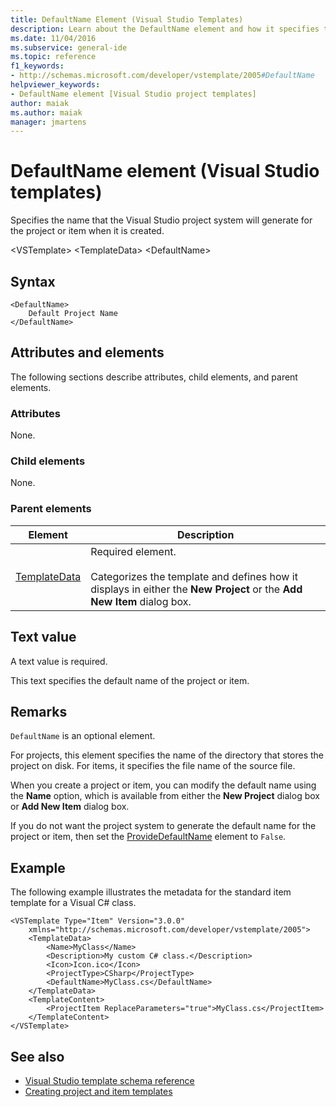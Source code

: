 ```yaml
---
title: DefaultName Element (Visual Studio Templates)
description: Learn about the DefaultName element and how it specifies the name that the Visual Studio project system will generate for the project or item when it is created.
ms.date: 11/04/2016
ms.subservice: general-ide
ms.topic: reference
f1_keywords:
- http://schemas.microsoft.com/developer/vstemplate/2005#DefaultName
helpviewer_keywords:
- DefaultName element [Visual Studio project templates]
author: maiak
ms.author: maiak
manager: jmartens
---
```

# DefaultName element (Visual Studio templates)

Specifies the name that the Visual Studio project system will generate for the project or item when it is created.

 \<VSTemplate>
 \<TemplateData>
 \<DefaultName>

## Syntax

```
<DefaultName>
    Default Project Name
</DefaultName>
```

## Attributes and elements
 The following sections describe attributes, child elements, and parent elements.

### Attributes
 None.

### Child elements
 None.

### Parent elements

|Element|Description|
|-------------|-----------------|
|[TemplateData](../extensibility/templatedata-element-visual-studio-templates.md)|Required element.<br /><br /> Categorizes the template and defines how it displays in either the **New Project** or the **Add New Item** dialog box.|

## Text value
 A text value is required.

 This text specifies the default name of the project or item.

## Remarks
 `DefaultName` is an optional element.

 For projects, this element specifies the name of the directory that stores the project on disk. For items, it specifies the file name of the source file.

 When you create a project or item, you can modify the default name using the **Name** option, which is available from either the **New Project** dialog box or **Add New Item** dialog box.

 If you do not want the project system to generate the default name for the project or item, then set the [ProvideDefaultName](../extensibility/providedefaultname-element-visual-studio-templates.md) element to `False`.

## Example
 The following example illustrates the metadata for the standard item template for a Visual C# class.

```
<VSTemplate Type="Item" Version="3.0.0"
    xmlns="http://schemas.microsoft.com/developer/vstemplate/2005">
    <TemplateData>
        <Name>MyClass</Name>
        <Description>My custom C# class.</Description>
        <Icon>Icon.ico</Icon>
        <ProjectType>CSharp</ProjectType>
        <DefaultName>MyClass.cs</DefaultName>
    </TemplateData>
    <TemplateContent>
        <ProjectItem ReplaceParameters="true">MyClass.cs</ProjectItem>
    </TemplateContent>
</VSTemplate>
```

## See also
- [Visual Studio template schema reference](../extensibility/visual-studio-template-schema-reference.md)
- [Creating project and item templates](../ide/creating-project-and-item-templates.md)
